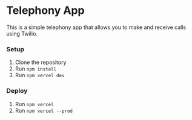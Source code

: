 # Telephony App

This is a simple telephony app that allows you to make and receive calls using Twilio.

### Setup

1. Clone the repository
2. Run `npm install`
3. Run `npm vercel dev`

### Deploy

1. Run `npm vercel`
2. Run `npm vercel --prod`



